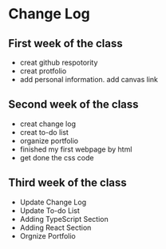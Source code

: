 Change Log
==
First week of the class
--
* creat github respotority
* creat protfolio
* add personal information. add canvas link



Second week of the class
--
* creat change log
* creat to-do list
* organize portfolio
* finished my first webpage by html
* get done the css code 

Third week of the class
--
* Update Change Log
* Update To-do List
* Adding TypeScript Section
* Adding React Section
* Orgnize Portfolio
